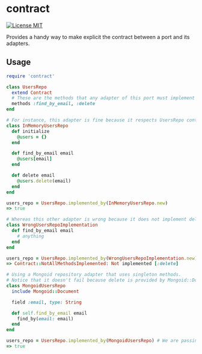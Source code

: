 contract
============
[![License MIT](http://img.shields.io/badge/license-MIT-green.svg)](http://opensource.org/licenses/MIT)

Provides a handy way to make explicit the contract between a port and its adapters.

## Usage

```ruby
require 'contract'

class UsersRepo
  extend Contract
  # These are the methods that any adapter of this port must implement
  methods :find_by_email, :delete
end

# For instance, this adapter is fine because it respects UsersRepo contract
class InMemoryUsersRepo
  def initialize
    @users = {}
  end

  def find_by_email email
    @users[email]
  end

  def delete email
    @users.delete(email)
  end
end

users_repo = UsersRepo.implemented_by(InMemoryUsersRepo.new)
=> true

# Whereas this other adapter is wrong because it does not implement delete
class WrongUsersRepoImplementation
  def find_by_email email
    # anything
  end
end

users_repo = UsersRepo.implemented_by(WrongUsersRepoImplementation.new)
=> Contract::NotAllMethodsImplemented: Not implemented [:delete]

# Using a Mongoid repository adapter that uses singleton methods.
# Notice that it doesn't fail because delete is provided by Mongoid::Document.
class MongoidUsersRepo
  include Mongoid::Document

  field :email, type: String

  def self.find_by_email email
    find_by(email: email)
  end
end

users_repo = UsersRepo.implemented_by(MongoidUsersRepo) # We are passing the class
=> true
```
